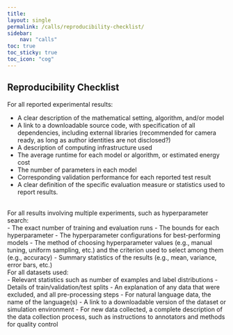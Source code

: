 ```yaml
---
title: 
layout: single
permalink: /calls/reproducibility-checklist/
sidebar: 
    nav: "calls"
toc: true
toc_sticky: true
toc_icon: "cog"
---
```


## Reproducibility Checklist

For all reported experimental results:<br>
- A clear description of the mathematical setting, algorithm, and/or model
- A link to a downloadable source code, with specification of all dependencies, including external libraries (recommended for camera ready, as long as author identities are not disclosed?)
- A description of computing infrastructure used
- The average runtime for each model or algorithm, or estimated energy cost
- The number of parameters in each model
- Corresponding validation performance for each reported test result
- A clear definition of the specific evaluation measure or statistics used to report results.
<br>
For all results involving multiple experiments, such as hyperparameter search:<br>
- The exact number of training and evaluation runs
- The bounds for each hyperparameter
- The hyperparameter configurations for best-performing models
- The method of choosing hyperparameter values (e.g., manual tuning, uniform sampling, etc.) and the criterion used to select among them (e.g., accuracy)
- Summary statistics of the results (e.g., mean, variance, error bars, etc.)
<br>
For all datasets used:<br>
- Relevant statistics such as number of examples and label distributions
- Details of train/validation/test splits
- An explanation of any data that were excluded, and all pre-processing steps
- For natural language data, the name of the language(s)
- A link to a downloadable version of the dataset or simulation environment
- For new data collected, a complete description of the data collection process, such as instructions to annotators and methods for quality control
